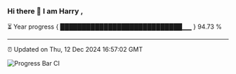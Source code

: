 ### Hi there 👋 I am Harry , 

⏳ Year progress { ████████████████████████████▁▁ } 94.73 %

---

⏰ Updated on Thu, 12 Dec 2024 16:57:02 GMT

![Progress Bar CI](https://github.com/duykhang68/duykhang68/workflows/Progress%20Bar%20CI/badge.svg)
